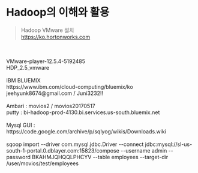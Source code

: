 Hadoop의 이해와 활용
==================
>Hadoop VMware 설치
<br>https://ko.hortonworks.com
<br>
<br>VMware-player-12.5.4-5192485
<br>HDP_2.5_vmware
<br>
<br>IBM BLUEMIX
<br>https://www.ibm.com/cloud-computing/bluemix/ko
<br>jeehyunk8674@gmail.com / Juni3232!!
<br>
<br>Ambari : movios2 / movios20170517
<br>putty : bi-hadoop-prod-4130.bi.services.us-south.bluemix.net
<br>
<br>Mysql GUI : https://code.google.com/archive/p/sqlyog/wikis/Downloads.wiki
<br>
<br>sqoop import --driver com.mysql.jdbc.Driver --connect jdbc:mysql://sl-us-south-1-portal.0.dblayer.com:15823/compose --username admin --password BKAHMJQHQQLPHCYV --table employees --target-dir /user/movios/test/employees
